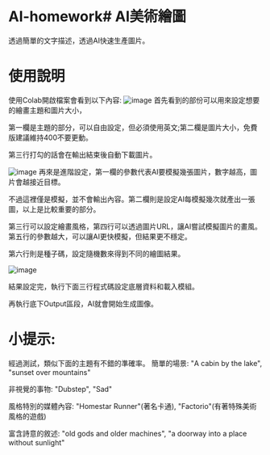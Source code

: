 # AI-homework# AI美術繪圖
透過簡單的文字描述，透過AI快速生產圖片。

# 使用說明
使用Colab開啟檔案會看到以下內容:
![image](https://user-images.githubusercontent.com/52593926/211605711-4b45bdb6-e132-4754-97d2-fdc6c1953ee8.png)
首先看到的部份可以用來設定想要的繪畫主題和圖片大小，

第一欄是主題的部分，可以自由設定，但必須使用英文;第二欄是圖片大小，免費版建議維持400不要更動。

第三行打勾的話會在輸出結束後自動下載圖片。


![image](https://user-images.githubusercontent.com/52593926/211608090-cf1f5a78-89b1-4e8d-bb76-6f63671f0c94.png)
再來是進階設定，第一欄的參數代表AI要模擬幾張圖片，數字越高，圖片會越接近目標。

不過這裡僅是模擬，並不會輸出內容。第二欄則是設定AI每模擬幾次就產出一張圖，以上是比較重要的部分。

第三行可以設定繪畫風格，第四行可以透過圖片URL，讓AI嘗試模擬圖片的畫風。第五行的參數越大，可以讓AI更快模擬，但結果更不穩定。

第六行則是種子碼，設定隨機數來得到不同的繪圖結果。

![image](https://user-images.githubusercontent.com/52593926/211615317-9916bfb6-67cd-4901-93db-4e936ac2c8a5.png)

結果設定完，執行下面三行程式碼設定底層資料和載入模組。

再執行底下Output區段，AI就會開始生成圖像。

# 小提示:
經過測試，類似下面的主題有不錯的準確率。
簡單的場景: "A cabin by the lake", "sunset over mountains"

非視覺的事物: "Dubstep", "Sad"

風格特別的媒體內容: "Homestar Runner"(著名卡通), "Factorio"(有著特殊美術風格的遊戲)

富含詩意的敘述: "old gods and older machines", "a doorway into a place without sunlight"

